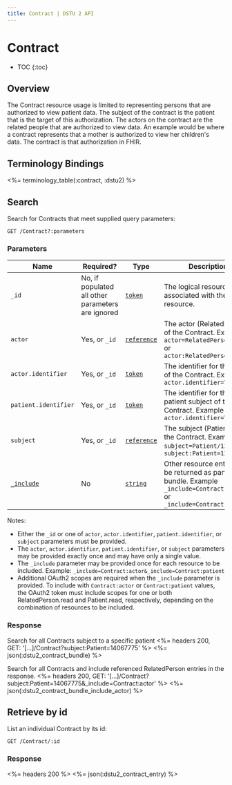 ```yaml
---
title: Contract | DSTU 2 API
---
```


# Contract

* TOC
{:toc}

## Overview

The Contract resource usage is limited to representing persons that are authorized to view patient data. The subject of the contract is the patient that is the target of this authorization. The actors on the contract are the related people that are authorized to view data. An example would be where a contract represents that a mother is authorized to view her children's data. The contract is that authorization in FHIR.

## Terminology Bindings

<%= terminology_table(:contract, :dstu2) %>

## Search

Search for Contracts that meet supplied query parameters:

    GET /Contract?:parameters

### Parameters

 Name                 | Required?                                                    | Type          | Description
----------------------|--------------------------------------------------------------|---------------|------------------------------------------------------------------------------------------------------------------------------
 `_id`                | No, if populated all other parameters are ignored            | [`token`]     | The logical resource id associated with the resource.
 `actor`              | Yes, or `_id`                                                | [`reference`] | The actor (RelatedPerson) of the Contract. Example: `actor=RelatedPerson/1234` or `actor:RelatedPerson=1234`
 `actor.identifier`   | Yes, or `_id`                                                | [`token`]     | The identifier for the actor of the Contract. Example `actor.identifier=TODO`
 `patient.identifier` | Yes, or `_id`                                                | [`token`]     | The identifier for the patient subject of the Contract. Example `actor.identifier=TODO`
 `subject`            | Yes, or `_id`                                                | [`reference`] | The subject (Patient) of the Contract. Example `subject=Patient/1234` or `subject:Patient=1234`
 [`_include`]         | No                                                           | [`string`]    | Other resource entries to be returned as part of the bundle. Example `_include=Contract:actor` or `_include=Contract:patient`

Notes: 

- Either the `_id` or one of `actor`, `actor.identifier`, `patient.identifier`, or `subject` parameters must be provided.
- The `actor`, `actor.identifier`, `patient.identifier`, or `subject` parameters may be provided exactly once and may have only a single value.
- The `_include` parameter may be provided once for each resource to be included. Example: `_include=Contract:actor&_include=Contract:patient`
- Additional OAuth2 scopes are required when the `_include` parameter is provided. To include with `Contract:actor` or `Contract:patient` values, the OAuth2 token must include scopes for one or both RelatedPerson.read and Patient.read, respectively, depending on the combination of resources to be included.

### Response

Search for all Contracts subject to a specific patient
<%= headers 200, GET: '[...]/Contract?subject:Patient=14067775' %>
<%= json(:dstu2_contract_bundle) %>

Search for all Contracts and include referenced RelatedPerson entries in the response.
<%= headers 200, GET: '[...]/Contract?subject:Patient=14067775&_include=Contract:actor' %>
<%= json(:dstu2_contract_bundle_include_actor) %>

## Retrieve by id

List an individual Contract by its id:

    GET /Contract/:id

### Response

<%= headers 200 %>
<%= json(:dstu2_contract_entry) %>

[`reference`]: http://hl7.org/fhir/DSTU2/search.html#reference
[`string`]: http://hl7.org/fhir/DSTU2/search.html#string
[`token`]: http://hl7.org/fhir/DSTU2/search.html#token
[`_include`]: http://hl7.org/fhir/DSTU2/search.html#include
